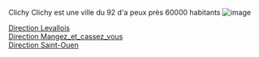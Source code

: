 Clichy
Clichy est une ville du 92 d'a peux près 60000 habitants
![image](https://user-images.githubusercontent.com/115066370/198038040-d4356b3e-395b-460d-b3c5-d309451652cf.png)


<a href="https://github.com/gavet92/LABY/blob/main/Levallois.md">Direction Levallois</a><br>
<a href="https://github.com/gavet92/LABY/blob/main/Mangez_et_cassez_vous.md">Direction Mangez_et_cassez_vous</a><br>
<a href="https://github.com/gavet92/LABY/blob/main/Saint-Ouen.md">Direction Saint-Ouen</a>
